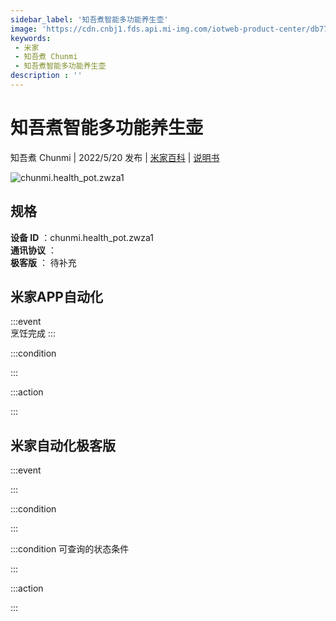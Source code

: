 ```yaml
---
sidebar_label: '知吾煮智能多功能养生壶'
image: 'https://cdn.cnbj1.fds.api.mi-img.com/iotweb-product-center/db7787c10df52a70882c00b0f776b986_1648535634787.png?GalaxyAccessKeyId=AKVGLQWBOVIRQ3XLEW&Expires=9223372036854775807&Signature=y/3Kn1IMBn8qsRqNNtvolM5JVbY='
keywords: 
 - 米家
 - 知吾煮 Chunmi
 - 知吾煮智能多功能养生壶
description : ''
---
```

# 知吾煮智能多功能养生壶

知吾煮 Chunmi | 2022/5/20 发布 | [米家百科](https://home.mi.com/webapp/content/baike/product/index.html?model=chunmi.health_pot.zwza1) | [说明书](https://home.mi.com/views/introduction.html?model=chunmi.health_pot.zwza1&region=cn)

![chunmi.health_pot.zwza1](https://cdn.cnbj1.fds.api.mi-img.com/iotweb-product-center/db7787c10df52a70882c00b0f776b986_1648535634787.png?GalaxyAccessKeyId=AKVGLQWBOVIRQ3XLEW&Expires=9223372036854775807&Signature=y/3Kn1IMBn8qsRqNNtvolM5JVbY=)

## 规格  
> 
**设备 ID** ：chunmi.health_pot.zwza1  
**通讯协议** ：  
**极客版**  ： 待补充 


## 米家APP自动化  

:::event  
烹饪完成
:::

:::condition  

:::

:::action   

:::

## 米家自动化极客版  

:::event  

:::

:::condition  

:::

:::condition 可查询的状态条件  

:::

:::action  

:::

        

